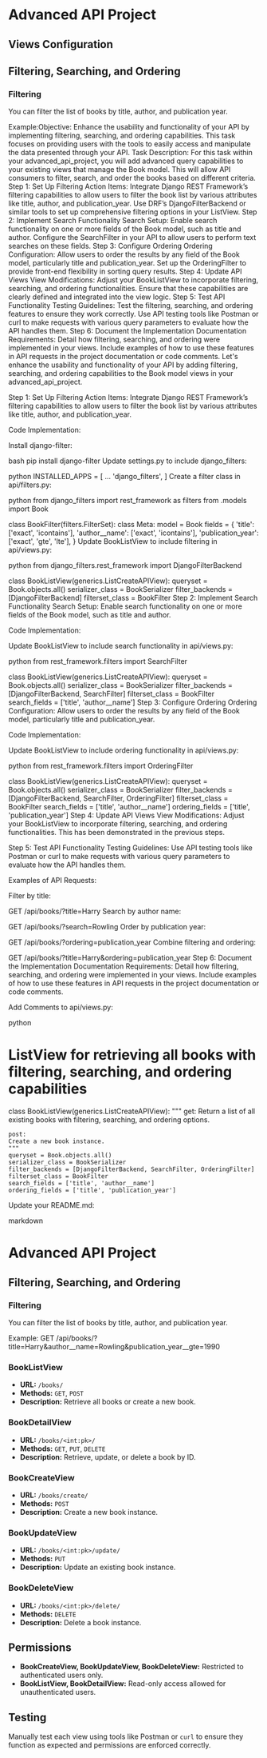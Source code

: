 # Advanced API Project

## Views Configuration

## Filtering, Searching, and Ordering

### Filtering

You can filter the list of books by title, author, and publication year.

Example:Objective: Enhance the usability and functionality of your API by implementing filtering, searching, and ordering capabilities. This task focuses on providing users with the tools to easily access and manipulate the data presented through your API. Task Description: For this task within your advanced_api_project, you will add advanced query capabilities to your existing views that manage the Book model. This will allow API consumers to filter, search, and order the books based on different criteria. Step 1: Set Up Filtering Action Items: Integrate Django REST Framework’s filtering capabilities to allow users to filter the book list by various attributes like title, author, and publication_year. Use DRF’s DjangoFilterBackend or similar tools to set up comprehensive filtering options in your ListView. Step 2: Implement Search Functionality Search Setup: Enable search functionality on one or more fields of the Book model, such as title and author. Configure the SearchFilter in your API to allow users to perform text searches on these fields. Step 3: Configure Ordering Ordering Configuration: Allow users to order the results by any field of the Book model, particularly title and publication_year. Set up the OrderingFilter to provide front-end flexibility in sorting query results. Step 4: Update API Views View Modifications: Adjust your BookListView to incorporate filtering, searching, and ordering functionalities. Ensure that these capabilities are clearly defined and integrated into the view logic. Step 5: Test API Functionality Testing Guidelines: Test the filtering, searching, and ordering features to ensure they work correctly. Use API testing tools like Postman or curl to make requests with various query parameters to evaluate how the API handles them. Step 6: Document the Implementation Documentation Requirements: Detail how filtering, searching, and ordering were implemented in your views. Include examples of how to use these features in API requests in the project documentation or code comments.
Let's enhance the usability and functionality of your API by adding filtering, searching, and ordering capabilities to the Book model views in your advanced_api_project.

Step 1: Set Up Filtering
Action Items: Integrate Django REST Framework’s filtering capabilities to allow users to filter the book list by various attributes like title, author, and publication_year.

Code Implementation:

Install django-filter:

bash
pip install django-filter
Update settings.py to include django_filters:

python
INSTALLED_APPS = [
    ...
    'django_filters',
]
Create a filter class in api/filters.py:

python
from django_filters import rest_framework as filters
from .models import Book

class BookFilter(filters.FilterSet):
    class Meta:
        model = Book
        fields = {
            'title': ['exact', 'icontains'],
            'author__name': ['exact', 'icontains'],
            'publication_year': ['exact', 'gte', 'lte'],
        }
Update BookListView to include filtering in api/views.py:

python
from django_filters.rest_framework import DjangoFilterBackend

class BookListView(generics.ListCreateAPIView):
    queryset = Book.objects.all()
    serializer_class = BookSerializer
    filter_backends = [DjangoFilterBackend]
    filterset_class = BookFilter
Step 2: Implement Search Functionality
Search Setup: Enable search functionality on one or more fields of the Book model, such as title and author.

Code Implementation:

Update BookListView to include search functionality in api/views.py:

python
from rest_framework.filters import SearchFilter

class BookListView(generics.ListCreateAPIView):
    queryset = Book.objects.all()
    serializer_class = BookSerializer
    filter_backends = [DjangoFilterBackend, SearchFilter]
    filterset_class = BookFilter
    search_fields = ['title', 'author__name']
Step 3: Configure Ordering
Ordering Configuration: Allow users to order the results by any field of the Book model, particularly title and publication_year.

Code Implementation:

Update BookListView to include ordering functionality in api/views.py:

python
from rest_framework.filters import OrderingFilter

class BookListView(generics.ListCreateAPIView):
    queryset = Book.objects.all()
    serializer_class = BookSerializer
    filter_backends = [DjangoFilterBackend, SearchFilter, OrderingFilter]
    filterset_class = BookFilter
    search_fields = ['title', 'author__name']
    ordering_fields = ['title', 'publication_year']
Step 4: Update API Views
View Modifications: Adjust your BookListView to incorporate filtering, searching, and ordering functionalities. This has been demonstrated in the previous steps.

Step 5: Test API Functionality
Testing Guidelines: Use API testing tools like Postman or curl to make requests with various query parameters to evaluate how the API handles them.

Examples of API Requests:

Filter by title:

GET /api/books/?title=Harry
Search by author name:

GET /api/books/?search=Rowling
Order by publication year:

GET /api/books/?ordering=publication_year
Combine filtering and ordering:

GET /api/books/?title=Harry&ordering=publication_year
Step 6: Document the Implementation
Documentation Requirements: Detail how filtering, searching, and ordering were implemented in your views. Include examples of how to use these features in API requests in the project documentation or code comments.

Add Comments to api/views.py:

python

# ListView for retrieving all books with filtering, searching, and ordering capabilities

class BookListView(generics.ListCreateAPIView):
    """
    get:
    Return a list of all existing books with filtering, searching, and ordering options.

    post:
    Create a new book instance.
    """
    queryset = Book.objects.all()
    serializer_class = BookSerializer
    filter_backends = [DjangoFilterBackend, SearchFilter, OrderingFilter]
    filterset_class = BookFilter
    search_fields = ['title', 'author__name']
    ordering_fields = ['title', 'publication_year']
Update your README.md:

markdown

# Advanced API Project

## Filtering, Searching, and Ordering

### Filtering

You can filter the list of books by title, author, and publication year.

Example:
GET /api/books/?title=Harry&author__name=Rowling&publication_year__gte=1990

### BookListView

- **URL:** `/books/`
- **Methods:** `GET`, `POST`
- **Description:** Retrieve all books or create a new book.

### BookDetailView

- **URL:** `/books/<int:pk>/`
- **Methods:** `GET`, `PUT`, `DELETE`
- **Description:** Retrieve, update, or delete a book by ID.

### BookCreateView

- **URL:** `/books/create/`
- **Methods:** `POST`
- **Description:** Create a new book instance.

### BookUpdateView

- **URL:** `/books/<int:pk>/update/`
- **Methods:** `PUT`
- **Description:** Update an existing book instance.

### BookDeleteView

- **URL:** `/books/<int:pk>/delete/`
- **Methods:** `DELETE`
- **Description:** Delete a book instance.

## Permissions

- **BookCreateView, BookUpdateView, BookDeleteView:** Restricted to authenticated users only.
- **BookListView, BookDetailView:** Read-only access allowed for unauthenticated users.

## Testing

Manually test each view using tools like Postman or `curl` to ensure they function as expected and permissions are enforced correctly.
